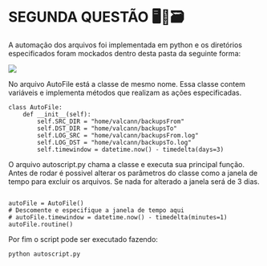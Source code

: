 # SEGUNDA QUESTÃO 🖥️🤖🗃️

A automação dos arquivos foi implementada em python e os diretórios especificados foram mockados dentro desta pasta da seguinte forma:

![](/home/gabriel/Desktop/projetos/chalklenge/challenge/questão2/img.png)

No arquivo AutoFile está  a classe de mesmo nome. Essa classe contem variáveis e implementa métodos que realizam as ações especificadas.

```
class AutoFile:
    def __init__(self):
        self.SRC_DIR = "home/valcann/backupsFrom"
        self.DST_DIR = "home/valcann/backupsTo"
        self.LOG_SRC = "home/valcann/backupsFrom.log"
        self.LOG_DST = "home/valcann/backupsTo.log"
        self.timewindow = datetime.now() - timedelta(days=3)
```

O arquivo autoscript.py chama a classe e executa sua principal função. Antes de rodar é possivel alterar os parâmetros do classe como a janela de tempo para excluir os arquivos. Se nada for alterado a janela será de 3 dias.

```

autoFile = AutoFile()
# Descomente e especifique a janela de tempo aqui
# autoFile.timewindow = datetime.now() - timedelta(minutes=1) 
autoFile.routine()
```

Por fim o script pode ser executado fazendo:

```
python autoscript.py
```

